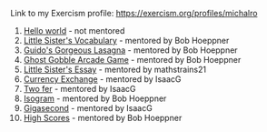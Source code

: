 Link to my Exercism profile: https://exercism.org/profiles/michalro

1. [Hello world](https://exercism.org/tracks/python/exercises/hello-world/solutions/michalro) - not mentored
2. [Little Sister's Vocabulary](https://exercism.org/tracks/python/exercises/little-sisters-vocab/solutions/michalro) - mentored by Bob Hoeppner
3. [Guido's Gorgeous Lasagna](https://exercism.org/tracks/python/exercises/guidos-gorgeous-lasagna/solutions/michalro) - mentored by Bob Hoeppner
4. [Ghost Gobble Arcade Game](https://exercism.org/tracks/python/exercises/ghost-gobble-arcade-game/solutions/michalro) - mentored by Bob Hoeppner
5. [Little Sister's Essay](https://exercism.org/tracks/python/exercises/little-sisters-essay/solutions/michalro) - mentored by mathstrains21
6. [Currency Exchange](https://exercism.org/tracks/python/exercises/currency-exchange/solutions/michalro) - mentored by IsaacG
7. [Two fer](https://exercism.org/tracks/python/exercises/two-fer/solutions/michalro) - mentored by IsaacG
8. [Isogram](https://exercism.org/tracks/python/exercises/isogram/solutions/michalro) - mentored by Bob Hoeppner
9. [Gigasecond](https://exercism.org/tracks/python/exercises/gigasecond/solutions/michalro) - mentored by IsaacG
10. [High Scores](https://exercism.org/tracks/python/exercises/high-scores/solutions/michalro) - mentored by Bob Hoeppner
